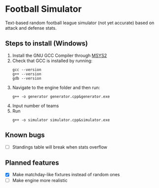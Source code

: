 # Football Simulator
Text-based random football league simulator (not yet accurate) based on attack and defense stats.

Steps to install (Windows)
----------------
1. Install the GNU GCC Compiler through [MSYS2](https://www.msys2.org/)
2. Check that GCC is installed by running:
   ```
   gcc --version
   g++ --version
   gdb --version
   ```
3. Navigate to the engine folder and then run:
   ```
   g++ -o generator generator.cpp&generator.exe
   ```
4. Input number of teams
5. Run
   ```
   g++ -o simulator simulator.cpp&simulator.exe
   ```
Known bugs
------------
- [ ] Standings table will break when stats overflow

Planned features
---------------
- [x] Make matchday-like fixtures instead of random ones
- [ ] Make engine more realistic
